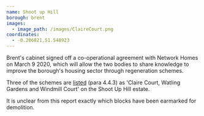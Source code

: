 ```yaml
---
name: Shoot up Hill 
borough: brent
images:
  - image_path: /images/ClaireCourt.png
coordinates:
  - -0.206821,51.548923
---
```

Brent's cabinet signed off a co-operational agreement with Network Homes on March 9 2020, which will allow the two bodies to share knowledge to improve the borough's housing sector through regeneration schemes.

Three of the schemes are [listed](http://democracy.brent.gov.uk/documents/s95738/07.%20Cabinet%20Report%20-%20Collaboration%20with%20Network%20Homes.pdf) (para 4.4.3) as 'Claire Court, Watling Gardens and Windmill Court' on the Shoot Up Hill estate. 

It is unclear from this report exactly which blocks have been earmarked for demolition. 
